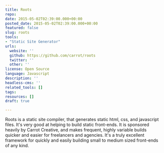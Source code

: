 ```yaml
---
title: Roots
repo: 
date: 2015-05-02T02:39:00.000+00:00
posted_date: 2015-05-02T02:39:00.000+00:00
featured: false
slug: roots
tools:
- "Static Site Generator"
urls:
  website: ''
  github: https://github.com/carrot/roots
  twitter: ''
  other: ''
license: Open Source
language: Javascript
description: ''
headless-cms: ''
related_tools: []
tags: 
resources: []
draft: true

---
```

Roots is a static site compiler, that generates static html, css, and javascript files. It's very good at helping to build static front-ends. It is sponsored heavily by Carrot Creative, and makes frequent, highly variable builds quicker and easier for freelancers and agencies. It's a truly excellent framework for quickly and easily building small to medium sized front-ends of any kind.
